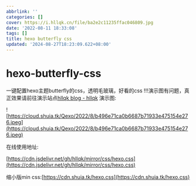 ```yaml
---
abbrlink: ''
categories: []
cover: https://i.hllqk.cn/file/ba2e2c11235ffac046809.jpg
date: '2022-08-11 18:33:08'
tags: []
title: hexo butterfly css
updated: '2024-08-27T18:23:09.622+08:00'
---
```

# hexo-butterfly-css

一键配置hexo主题butterfly的css，透明毛玻璃，好看的css
!!!演示图有问题，真正效果请前往演示站点[hllqk blog - hllqk](https://hllqk.netlify.app/)
演示图:

![https://cloud.shuia.tk/Qexo/2022/8/b496e71ca0b6687b71933e475154e276.jpeg](https://cloud.shuia.tk/Qexo/2022/8/b496e71ca0b6687b71933e475154e276.jpeg)

在线使用地址:

[https://cdn.jsdelivr.net/gh/hllqk/mirror/css/hexo.css](https://cdn.jsdelivr.net/gh/hllqk/mirror/css/hexo.css)

缩小版min css:[https://cdn.shuia.tk/hexo.css](https://cdn.shuia.tk/hexo.css)
